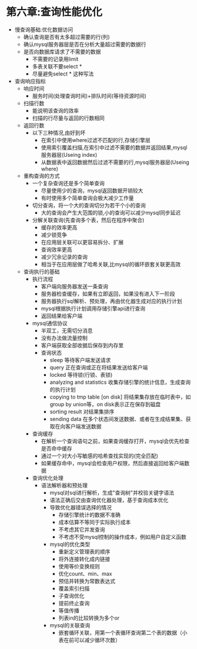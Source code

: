 
# 第六章:查询性能优化

- 慢查询基础:优化数据访问
  - 确认查询是否有太多超过需要的行(列)
  - 确认mysql服务器层是否在分析大量超过需要的数据行
  - 是否向数据库请求了不需要的数据
    - 不需要的记录用limit
    - 多表关联不要select *
    - 尽量避免select * 这种写法
- 查询响应指标
  - 响应时间
    - 服务时间(处理查询时间)+排队时间(等待资源时间)
  - 扫描行数
    - 能说明该查询的效率
    - 扫描的行尽量与返回的行数相同
  - 返回行数
    - 以下三种情况,由好到坏
      - 在索引中使用where过滤不匹配的行,存储引擎层
      - 使用索引覆盖扫描,在索引中过滤不需要的数据并返回结果,mysql服务器层(Useing index)
      - 从数据表中返回数据然后过滤不需要的行,mysql服务器层(Useing where)
  - 重构查询的方式
    - 一个复杂查询还是多个简单查询
      - 尽量使用少的查询，mysql返回数据开销较大
      - 有时使用多个简单查询会极大减少工作量
    - 切分查询，将一个大的查询切分为若干个小的查询
      - 大的查询会产生大范围的锁,小的查询可以减少mysql同步延迟
    - 分解关联查询(先查询多个表，然后在程序中聚合)
      - 缓存的效率更高
      - 减少锁竞争
      - 在应用层关联可以更容易拆分、扩展
      - 查询效率更高
      - 减少冗余记录的查询
      - 相当于在应用层做了哈希关联,比mysql的循环嵌套关联更高效
  - 查询执行的基础
    - 执行流程
      - 客户端向服务器发送一条查询
      - 服务器检查缓存，如果有立即返回，如果没有进入下一阶段
      - 服务器执行sql解析、预处理，再由优化器生成对应的执行计划
      - mysql根据执行计划调用存储引擎api进行查询
      - 返回结果给客户端
    - mysql通信协议
      - 半双工，无需切分消息
      - 没有办法做流量控制
      - 客户端获取全部收据后保存到内存里
      - 查询状态
        - sleep 等待客户端发送请求
        - query 正在查询或正在将结果发送给客户端
        - locked 等待锁(行锁、表锁)
        - analyzing and statistics 收集存储引擎的统计信息，生成查询的执行计划
        - copying to tmp table [on disk] 将结果集存放在临时表中，如group by union等，on disk表示正在保存到磁盘
        - sorting result 对结果集排序
        - sending data 在多个状态间发送数据、或者在生成结果集、获取在向客户端发送数据
    - 查询缓存
      - 在解析一个查询语句之前，如果查询缓存打开，mysql会优先检查是否命中缓存
      - 通过一个对大小写敏感的哈希查找实现的(完全匹配)
      - 如果缓存命中，mysql会检查用户权限，然后直接返回给客户端数据
    - 查询优化处理
      - 语法解析器和预处理
        - mysql对sql进行解析，生成"查询树"并校验关键字语法
        - 语法正确后交由查询优化器处理，基于查询成本优化
        - 导致优化器错误选择的情况
          - 存储引擎统计的数据不准确
          - 成本估算不等同于实际执行成本
          - 不考虑其它并发查询
          - 不考虑不受mysql控制的操作成本，例如用户自定义函数
        - mysql的优化类型
          - 重新定义管理表的顺序
          - 将外连接转化成内链接
          - 使用等价变换规则
          - 优化count、min、max
          - 预估并转换为常数表达式
          - 覆盖索引扫描
          - 子查询优化
          - 提前终止查询
          - 等值传播
          - 列表in的比较转换为多个or
        - mysql的关联查询
          - 嵌套循环关联，用第一个表循环查询第二个表的数据（小表在前可以减少循环次数）
